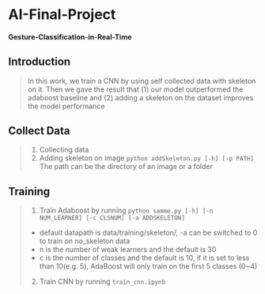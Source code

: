 # AI-Final-Project
#### Gesture-Classification-in-Real-Time

## Introduction
>In this work, we train a CNN by using self collected data with skeleton on it. Then we gave the result that (1) our model outperformed the adaboost baseline and (2) adding a skeleton on the dataset improves the model performance


## Collect Data
>1. Collecting data
>2. Adding skeleton on image
>`python addSkeleton.py [-h] [-p PATH]`
>The path can be the directory of an image or a folder


## Training
>1. Train Adaboost by running
>`python samme.py [-h] [-n NUM_LEARNER] [-c CLSNUM] [-a ADDSKELETON]`
  > * default datapath is data/training/skeleton/, -a can be switched to 0 to train on no_skeleton data
  > * n is the number of weak learners and the default is 30
  > * c is the number of classes and the default is 10, if it is set to less than 10(e.g. 5), AdaBoost will only train on the first 5 classes (0~4)
>2. Train CNN by running
>`train_cnn.ipynb`
